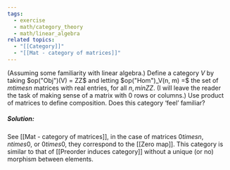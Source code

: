 ```yaml
---
tags:
  - exercise
  - math/category_theory
  - math/linear_algebra
related topics:
  - "[[Category]]"
  - "[[Mat - category of matrices]]"
---
```

(Assuming some familiarity with linear algebra.) Define a category $V$ by taking $op("Obj")(V) = ZZ$ and letting $op("Hom")_V(n, m) =$ the set of $m times n$ matrices with real entries, for all $n, m in ZZ$. (I will leave the reader the task of making sense of a matrix with $0$ rows or columns.) Use product of matrices to define composition. Does this category ‘feel’ familiar?
##### Solution:
See [[Mat - category of matrices]], in the case of matrices $0 times n$, $n times 0$, or $0 times 0$, they correspond to the [[Zero map]]. This category is similar to that of [[Preorder induces category]] without a unique (or no) morphism between elements.